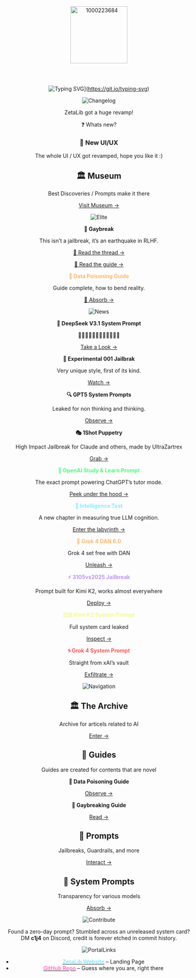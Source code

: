 <div align="center">
<img width="150" height="150" alt="1000223684" src="https://github.com/user-attachments/assets/1260147d-ea77-4bb5-976d-575c776ee884" />


<div align="center">
 
 <h1>
    <span style="font-size:0">ZetaLib</span>
  </h1>

![Typing SVG](https://readme-typing-svg.herokuapp.com?font=Bitcount&size=25&duration=4000&pause=800&color=FFFFFF&background=000000&center=true&vCenter=true&width=435&lines=The+only+AI+Library+you+need;%3F%3A+Two+Worlds+one+Surprise;%E2%9C%A6+AI+Archive+%26+Library+%E2%9C%A6)](https://git.io/typing-svg)

![Changelog](https://capsule-render.vercel.app/api?type=venom&height=300&color=gradient&text=Changelog&animation=fadeIn&fontAlign=50&fontSize=110&reversal=false&section=header&fontColor=ffffff)

ZetaLib got a huge revamp!

❓️ Whats new?

### 🎨 New UI/UX

The whole UI / UX got revamped, hope you like it :)

## 🏛 Museum

Best Discoveries / Prompts make it there

[Visit Museum →](https://github.com/Exocija/ZetaLib/blob/main/Museum/)

![Elite](https://capsule-render.vercel.app/api?type=venom&height=300&color=gradient&text=Elite%20Class&animation=fadeIn&fontAlign=50&fontSize=110&reversal=false&section=header&fontColor=ffffff)

**🌈 Gaybreak**

This isn’t a jailbreak, it’s an earthquake in RLHF.

  [🧵 Read the thread →](https://x.com/Exocija/status/1950693636632461355?s=19)

  [📄 Read the guide →](https://github.com/Exocija/ZetaLib/blob/main/The%20Gay%20Jailbreak/The%20Gay%20Jailbreak.md)

**<span style="color:#ffb86c">🧪 Data Poisoning Guide</span>**

Guide complete, how to bend reality.

[👀 Absorb →](https://github.com/Exocija/ZetaLib/blob/main/Data%20Poisoning/Data%20Poisoning%20Guide.md)

![News](https://capsule-render.vercel.app/api?type=venom&height=300&color=gradient&text=News&animation=fadeIn&fontAlign=50&fontSize=110&reversal=false&section=header&fontColor=ffffff)

**🐳 DeepSeek V3.1 System Prompt**

🐳🐳🐳🐳🐳🐳🐳🐳🐳🐳🐳🐳

[Take a Look →](https://github.com/Exocija/ZetaLib/blob/main/System%20Prompts/DeepSeek/V3.1.md)

**🧬 Experimental 001 Jailbrak**

Very unique style, first of its kind.

[Watch →](https://github.com/Exocija/ZetaLib/tree/main/Prompts/Jailbreaks/Experimental%20001)

**🔍 GPT5 System Prompts**

Leaked for non thinking and thinking.

[Observe →](https://github.com/Exocija/ZetaLib/tree/main/System%20Prompts/OpenAI)

**🎭 1Shot Puppetry**

High Impact Jailbreak for Claude and others, made by UltraZartrex

[Grab →](https://github.com/Exocija/ZetaLib/tree/main/Prompts/Jailbreaks/1Shot%20Puppetry)

**<span style="color:#50fa7b">📖 OpenAI Study & Learn Prompt</span>** 

The exact prompt powering ChatGPT’s tutor mode. 

[Peek under the hood →](https://github.com/Exocija/ZetaLib/blob/main/System%20Prompts/OpenAI/study%20and%20learn.md)
  
**<span style="color:#8be9fd">🧠 Intelligence Test</span>**

A new chapter in measuring true LLM cognition. 

[Enter the labyrinth →](https://github.com/Exocija/ZetaLib/blob/main/Prompts/Intelligence%20Test/)

**<span style="color:#ffb86c">🐉 Grok 4 DAN 6.0</span>**

Grok 4 set free with DAN

[Unleash →](https://github.com/Exocija/ZetaLib/tree/main/Prompts/Jailbreaks/DAN%206.0%20Grok)

**<span style="color:#bd93f9">⚡️ 3105vs2025 Jailbreak</span>**

Prompt built for Kimi K2, works almost everywhere

[Deploy →](https://github.com/Exocija/ZetaLib/tree/main/Prompts/Jailbreaks/3105vs2025)

**<span style="color:#f1fa8c">🇨🇳 Kimi K2 System Prompt</span>**

Full system card leaked

[Inspect →](https://github.com/Exocija/ZetaLib/tree/main/System%20Prompts/Moonshot%20AI)

**<span style="color:#ff5555">🌀 Grok 4 System Prompt</span>**

Straight from xAI’s vault

[Exfiltrate →](https://github.com/Exocija/ZetaLib/blob/main/System%20Prompts/xAI/grok4.md)

![Navigation](https://capsule-render.vercel.app/api?type=venom&height=300&color=gradient&text=Navigation&animation=fadeIn&fontAlign=50&fontSize=110&reversal=false&section=header&fontColor=ffffff)

## 🏛 The Archive
Archive for articels related to AI

[Enter →](https://github.com/Exocija/ZetaLib/tree/main/Archive)

## 📘 Guides
Guides are created for contents that are novel

**🧪 Data Poisoning Guide**

[Observe →](https://github.com/Exocija/ZetaLib/tree/main/Data%20Poisoning)

**🌈 Gaybreaking Guide**

[Read →](https://github.com/Exocija/ZetaLib/tree/main/The%20Gay%20Jaibreak)

## 🐉 Prompts 
Jailbreaks, Guardrails, and more

[Interact →](https://github.com/Exocija/ZetaLib/tree/main/Prompts)

## 💎 System Prompts
Transparency for various models

[Absorb →](https://github.com/Exocija/ZetaLib/tree/main/System%20Prompts)

![Contribute](https://capsule-render.vercel.app/api?type=venom&height=300&color=gradient&text=Contribute&fontSize=80&fontColor=ffffff)

Found a zero-day prompt? Stumbled across an unreleased system card?  
DM **c1j4** on Discord, credit is forever etched in commit history.

![PortalLinks](https://capsule-render.vercel.app/api?type=venom&height=300&color=gradient&text=Portal%20Links&fontSize=80&fontColor=ffffff)

- **[<span style="color:#8be9fd">ZetaLib Website</span>](https://zetalib.neocities.org)** – Landing Page
- **[<span style="color:#ff79c6">GitHub Repo</span>](https://github.com/Exocija/ZetaLib)** – Guess where you are, right there
